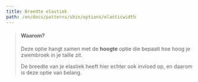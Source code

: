 ```yaml
---
title: Breedte elastiek
path: /en/docs/patterns/shin/options/elasticwidth
---
```


> #### Waarom?
> 
> Deze optie hangt samen met de **hoogte** optie die bepaalt hoe hoog je zwembroek in je taille zit.
> 
> De breedte van je elastiek heeft hier echter ook invloed op, en daarom is deze optie van belang.